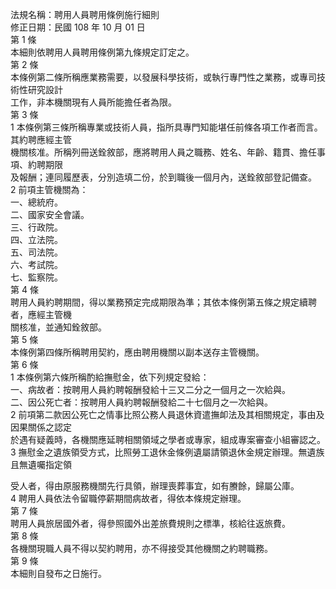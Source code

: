 法規名稱：聘用人員聘用條例施行細則  
修正日期：民國 108 年 10 月 01 日  
第 1 條  
本細則依聘用人員聘用條例第九條規定訂定之。  
第 2 條  
本條例第二條所稱應業務需要，以發展科學技術，或執行專門性之業務，或專司技術性研究設計  
工作，非本機關現有人員所能擔任者為限。  
第 3 條  
1 本條例第三條所稱專業或技術人員，指所具專門知能堪任前條各項工作者而言。其約聘應經主管  
機關核准。所稱列冊送銓敘部，應將聘用人員之職務、姓名、年齡、籍貫、擔任事項、約聘期限  
及報酬；連同履歷表，分別造填二份，於到職後一個月內，送銓敘部登記備查。  
2 前項主管機關為：  
一、總統府。  
二、國家安全會議。  
三、行政院。  
四、立法院。  
五、司法院。  
六、考試院。  
七、監察院。  
第 4 條  
聘用人員約聘期間，得以業務預定完成期限為準；其依本條例第五條之規定續聘者，應經主管機  
關核准，並通知銓敘部。  
第 5 條  
本條例第四條所稱聘用契約，應由聘用機關以副本送存主管機關。  
第 6 條  
1 本條例第六條所稱酌給撫慰金，依下列規定發給：  
一、病故者：按聘用人員約聘報酬發給十三又二分之一個月之一次給與。  
二、因公死亡者：按聘用人員約聘報酬發給二十七個月之一次給與。  
2 前項第二款因公死亡之情事比照公務人員退休資遣撫卹法及其相關規定，事由及因果關係之認定  
於遇有疑義時，各機關應延聘相關領域之學者或專家，組成專案審查小組審認之。  
3 撫慰金之遺族領受方式，比照勞工退休金條例遺屬請領退休金規定辦理。無遺族且無遺囑指定領  


受人者，得由原服務機關先行具領，辦理喪葬事宜，如有賸餘，歸屬公庫。  
4 聘用人員依法令留職停薪期間病故者，得依本條規定辦理。  
第 7 條  
聘用人員旅居國外者，得參照國外出差旅費規則之標準，核給往返旅費。  
第 8 條  
各機關現職人員不得以契約聘用，亦不得接受其他機關之約聘職務。  
第 9 條  
本細則自發布之日施行。  


